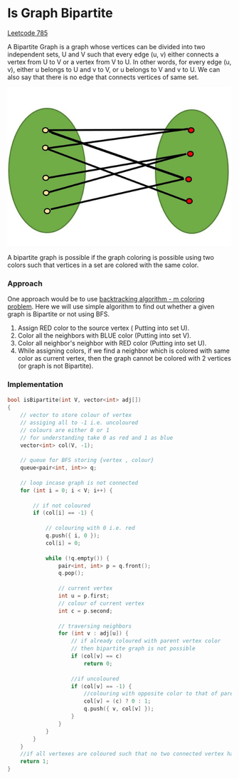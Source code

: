 # Is Graph Bipartite

[Leetcode 785](https://app.gitbook.com/@thangarajn1992/s/leetcode/v/main/difficulty-based-problem-index/leetcode-medium/leetcode-785-is-graph-bipartite)

A Bipartite Graph is a graph whose vertices can be divided into two independent sets, U and V such that every edge \(u, v\) either connects a vertex from U to V or a vertex from V to U. In other words, for every edge \(u, v\), either u belongs to U and v to V, or u belongs to V and v to U. We can also say that there is no edge that connects vertices of same set.

![](../../../.gitbook/assets/image%20%2815%29.png)

A bipartite graph is possible if the graph coloring is possible using two colors such that vertices in a set are colored with the same color.

### Approach

One approach would be to use [backtracking algorithm - m coloring problem](m-coloring-a-graph.md). Here we will use simple algorithm to find out whether a given graph is Bipartite or not using BFS.

1. Assign RED color to the source vertex \( Putting into set U\).
2. Color all the neighbors with BLUE color \(Putting into set V\).
3. Color all neighbor's neighbor with RED color \(Putting into set U\).
4. While assigning colors, if we find a neighbor which is colored with same color as current vertex, then the graph cannot be colored with 2 vertices \(or graph is not Bipartite\).

### Implementation

```cpp
bool isBipartite(int V, vector<int> adj[])
{
    // vector to store colour of vertex
    // assiging all to -1 i.e. uncoloured
    // colours are either 0 or 1
    // for understanding take 0 as red and 1 as blue
    vector<int> col(V, -1);
 
    // queue for BFS storing {vertex , colour}
    queue<pair<int, int>> q;
   
    // loop incase graph is not connected
    for (int i = 0; i < V; i++) {
       
        // if not coloured
        if (col[i] == -1) {
           
            // colouring with 0 i.e. red
            q.push({ i, 0 });
            col[i] = 0;
           
            while (!q.empty()) {
                pair<int, int> p = q.front();
                q.pop();
               
                // current vertex
                int u = p.first;
                // colour of current vertex
                int c = p.second;
                 
                // traversing neighbors
                for (int v : adj[u]) {
                    // if already coloured with parent vertex color
                    // then bipartite graph is not possible
                    if (col[v] == c)
                        return 0;
                   
                    //if uncoloured
                    if (col[v] == -1) {
                        //colouring with opposite color to that of parent
                        col[v] = (c) ? 0 : 1;
                        q.push({ v, col[v] });
                    }
                }
            }
        }
    }
    //if all vertexes are coloured such that no two connected vertex have same colours
    return 1;
}
```

